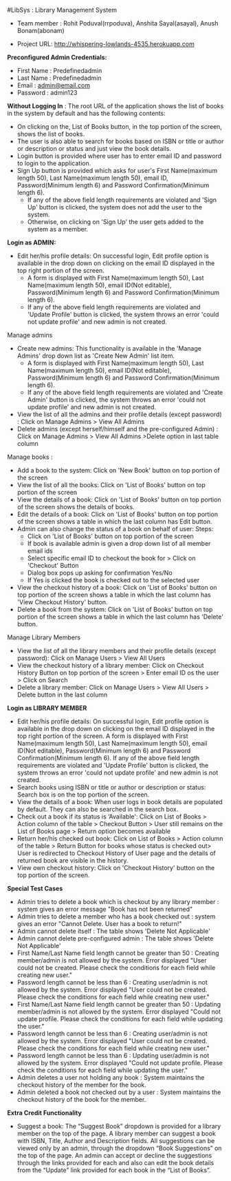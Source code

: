 #LibSys : Library Management System

* Team member : Rohit Poduval(rrpoduva), Anshita Sayal(asayal), Anush Bonam(abonam)

* Project URL: http://whispering-lowlands-4535.herokuapp.com

**Preconfigured Admin Credentials:**

* First Name : Predefinedadmin
* Last Name : Predefinedadmin
* Email : admin@email.com
* Password : admin123

**Without Logging In** : The root URL of the application shows the list of books in the system by default and has the following contents:

* On clicking on the, List of Books button, in the top portion of the screen, shows the list of books.
* The user is also able to search for books based on ISBN or title or author or description or status and just view the book details.
* Login button is provided where user has to enter email ID and password to login to the application.
* Sign Up button is provided which asks for user's First Name(maximum length 50), Last Name(maximum length 50), email ID, Password(Minimum length 6) and Password Confirmation(Minimum length 6).
	* If any of the above field length requirements are violated and 'Sign Up' button is clicked, the system does not add the user to the system.
	* Otherwise, on clicking on 'Sign Up' the user gets added to the system as a member.

**Login as ADMIN:**

* Edit her/his profile details: On successful login, Edit profile option is available in the drop down on clicking on the email ID displayed in the top right portion of the screen.
	* A form is displayed with First Name(maximum length 50), Last Name(maximum length 50), email ID(Not editable), Password(Minimum length 6) and Password Confirmation(Minimum length 6).
	* If any of the above field length requirements are violated and 'Update Profile' button is clicked, the system throws an error 'could not update profile' and new admin is not created.

Manage admins
* Create new admins: This functionality is available in the 'Manage Admins' drop down list as 'Create New Admin' list item.
	* A form is displayed with First Name(maximum length 50), Last Name(maximum length 50), email ID(Not editable), Password(Minimum length 6) and Password Confirmation(Minimum length 6).
	* If any of the above field length requirements are violated and 'Create Admin' button is clicked, the system throws an error 'could not update profile' and new admin is not created.
* View the list of all the admins and their profile details (except password) : Click on Manage Admins > View All Admins
* Delete admins (except herself/himself and the pre-configured Admin) : Click on Manage Admins > View All Admins >Delete option in last table column

Manage books :
* Add a book to the system: Click on 'New Book' button on top portion of the screen
* View the list of all the books: Click on 'List of Books' button on top portion of the screen
* View the details of a book: Click on 'List of Books' button on top portion of the screen shows the details of books.
* Edit the details of a book: Click on 'List of Books' button on top portion of the screen shows a table in which the last column has Edit button.
* Admin can also change the status of a book on behalf of user: Steps:
	* Click on 'List of Books' button on top portion of the screen
	* If book is available admin is given a drop down list of all member email ids
	* Select specific email ID to checkout the book for > Click on 'Checkout' Button
	* Dialog box pops up asking for confirmation Yes/No 
	* If Yes is clicked the book is checked out to the selected user
* View the checkout history of a book: Click on 'List of Books' button on top portion of the screen shows a table in which the last column has 'View Checkout History' button.
* Delete a book from the system: Click on 'List of Books' button on top portion of the screen shows a table in which the last column has 'Delete' button.

Manage Library Members
* View the list of all the library members and their profile details (except password): Click on Manage Users > View All Users
* View the checkout history of a library member: Click on Checkout History Button on top portion of the screen > Enter email ID os the user > Click on Search
* Delete a library member: Click on Manage Users > View All Users > Delete button in the last column

**Login as LIBRARY MEMBER**

* Edit her/his profile details: On successful login, Edit profile option is available in the drop down on clicking on the email ID displayed in the top right portion of the screen.
	A form is displayed with First Name(maximum length 50), Last Name(maximum length 50), email ID(Not editable), Password(Minimum length 6) and Password Confirmation(Minimum length 6).
	If any of the above field length requirements are violated and 'Update Profile' button is clicked, the system throws an error 'could not update profile' and new admin is not created.
* Search books using ISBN or title or author or description or status: Search box is on the top portion of the screen.
* View the details of a book: When user logs in book details are populated by default. They can also be searched in the search box.
* Check out a book if its status is ‘Available': Click on List of Books > Action column of the table > Checkout Button > User still remains on the List of Books page > Return option becomes available
* Return her/his checked out book: Click on List of Books > Action column of the table > Return Button for books whose status is checked out> User is redirected to Checkout History of User page and the details of returned book are visible in the history.
* View own checkout history: Click on 'Checkout History' button on the top portion of the screen.

**Special Test Cases**

* Admin tries to delete a book which is checkout by any library member : system gives an error message "Book has not been returned"
* Admin tries to delete a member who has a book checked out : system gives an error "Cannot Delete. User has a book to return!"
* Admin cannot delete itself : The table shows 'Delete Not Applicable'
* Admin cannot delete pre-configured admin : The table shows 'Delete Not Applicable'
* First Name/Last Name field length cannot be greater than 50 : Creating member/admin is not allowed by the system. Error displayed "User could not be created. Please check the conditions for each field while creating new user."
* Password length cannot be less than 6 : Creating user/admin is not allowed by the system. Error displayed "User could not be created. Please check the conditions for each field while creating new user."
* First Name/Last Name field length cannot be greater than 50 : Updating member/admin is not allowed by the system. Error displayed "Could not update profile. Please check the conditions for each field while updating the user."
* Password length cannot be less than 6 : Creating user/admin is not allowed by the system. Error displayed "User could not be created. Please check the conditions for each field while creating new user."
* Password length cannot be less than 6 : Updating user/admin is not allowed by the system. Error displayed "Could not update profile. Please check the conditions for each field while updating the user."
* Admin deletes a user not holding any book : System maintains the checkout history of the member for the book.
* Admin deleted a book not checked out by a user : System maintains the checkout history of the book for the member.

**Extra Credit Functionality**
* Suggest a book: The “Suggest Book” dropdown is provided for a library member on the top of the page. A library member can suggest a book with ISBN, Title, Author and Description fields. All suggestions can be viewed only by an admin, through the dropdown “Book Suggestions” on the top of the page. An admin can accept or decline the suggestions through the links provided for each and also can edit the book details from the “Update” link provided for each book in the “List of Books”.





